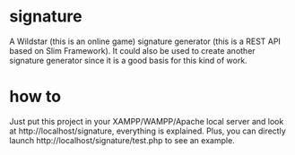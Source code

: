 # signature
A Wildstar (this is an online game) signature generator (this is a REST API based on Slim Framework). It could also be used to create another signature generator since it is a good basis for this kind of work.

# how to
Just put this project in your XAMPP/WAMPP/Apache local server and look at http://localhost/signature, everything is explained. Plus, you can directly launch http://localhost/signature/test.php to see an example.